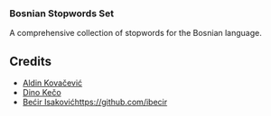 ### Bosnian Stopwords Set

A comprehensive collection of stopwords for the Bosnian language.

## Credits
- [Aldin Kovačević](https://github.com/Aldin-SXR)
- [Dino Kečo](https://github.com/dinokeco)
- [Bećir Isaković]()https://github.com/ibecir